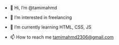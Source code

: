 - 👋 Hi, I’m @tamimahmd
- 👀 I’m interested in freelancing
- 🌱 I’m currently learning HTML, CSS, JS

- 📫 How to reach me tamimahmd2306@gmail.com

<!---
tamimahmd/tamimahmd is a ✨ special ✨ repository because its `README.md` (this file) appears on your GitHub profile.
You can click the Preview link to take a look at your changes.
--->
